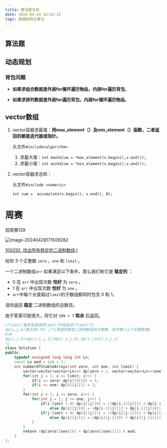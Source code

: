 ```yaml
---
title: 算法题总结
date: 2024-04-24 10:02:13
tags: 数据结构与算法
---
```


# 

## 算法题

## 动态规划

### 背包问题

* **如果求组合数就是外层for循环遍历物品，内层for遍历背包**。

* **如果求排列数就是外层for遍历背包，内层for循环遍历物品**。


## vector数组

1. vector容器求最值：**用max_element（）及min_element（）函数，二者返回的都是迭代器或指针。**

   头文件`#include<algorithm>`

   1. 求最大值：`int maxValue = *max_element(v.begin(),v.end()); `
   2. 求最小值：`int minValue = *min_element(v.begin(),v.end());`

2. vector容器求总和：

   头文件`#include <numeric>`

   `int sum =  accumulate(v.begin(), v.end(), 0);`

# 周赛

双周赛129

![image-20240428171509282](https://cdn.jsdelivr.net/gh/Linff214/picodemo/img/image-20240428171509282.png)

[100292. 找出所有稳定的二进制数组 I](https://leetcode.cn/problems/find-all-possible-stable-binary-arrays-i/)

给你 3 个正整数 `zero` ，`one` 和 `limit` 。

一个二进制数组`arr` 如果满足以下条件，那么我们称它是 **稳定的** ：

- 0 在 `arr` 中出现次数 **恰好** 为 `zero` 。
- 1 在 `arr` 中出现次数 **恰好** 为 `one` 。
- `arr`中每个长度超过`limit`的子数组都同时包含 0 和 1。

请你返回 **稳定** 二进制数组的总数目。

由于答案可能很大，将它对 `109 + 7` **取余** 后返回。

```c++
/*limit:最多有连续的limit个0和连续个limit个1
dp(i,j,k)表示用i个0，j个1构造的稳定二进制数组的方案数，其中第i+j个位置要填k
k=0
dp(i,j,0)=dp(i-1,j,1)+dp(i-1,j,0)-dp(i-limit-1,j,1)
*/
class Solution {
public:
    typedef unsigned long long int Ln;
    const Ln mod = 1e9 + 7;
    int numberOfStableArrays(int zero, int one, int limit) {
        vector<vector<vector<Ln>>> dp(zero + 1, vector<vector<Ln>>(one + 1, vector<Ln>(2, 0)));
        for(int i = 1; i <= limit; i++) {
            if(i <= zero) dp[i][0][0] = 1;
            if(i <= one) dp[0][i][1] = 1;
        }
        for(int i = 1; i <= zero; i++) {
            for(int j = 1; j <= one; j++) {
                if(i-limit > 0) dp[i][j][0] = ((dp[i-1][j][1] + dp[i-1][j][0]) + mod - dp[i-limit-1][j][1]) % mod;
                    else dp[i][j][0] = (dp[i-1][j][1] + dp[i-1][j][0]) % mod;
                if(j-limit > 0) dp[i][j][1] = ((dp[i][j-1][0] + dp[i][j-1][1]) + mod - dp[i][j-limit-1][0]) % mod;
                    else dp[i][j][1] = (dp[i][j-1][0] + dp[i][j-1][1]) % mod;
            }
        }
        return (dp[zero][one][0] + dp[zero][one][1]) % mod;
    }
};
```

